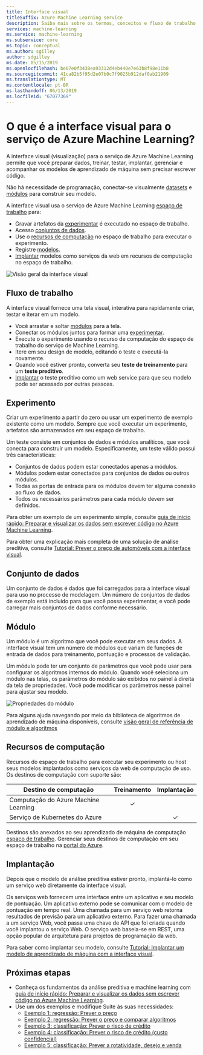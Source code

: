 ```yaml
---
title: Interface visual
titleSuffix: Azure Machine Learning service
description: Saiba mais sobre os termos, conceitos e fluxo de trabalho que compõem a interface visual (visualização) para o serviço de Azure Machine Learning.
services: machine-learning
ms.service: machine-learning
ms.subservice: core
ms.topic: conceptual
ms.author: sgilley
author: sdgilley
ms.date: 05/15/2019
ms.openlocfilehash: be07e0f3438ea93312d4eb440e7e63b8f98e11b8
ms.sourcegitcommit: 41ca82b5f95d2e07b0c7f9025b912daf0ab21909
ms.translationtype: MT
ms.contentlocale: pt-BR
ms.lasthandoff: 06/13/2019
ms.locfileid: "67077369"
---
```

# <a name="what-is-the-visual-interface-for-azure-machine-learning-service"></a>O que é a interface visual para o serviço de Azure Machine Learning? 

A interface visual (visualização) para o serviço de Azure Machine Learning permite que você preparar dados, treinar, testar, implantar, gerenciar e acompanhar os modelos de aprendizado de máquina sem precisar escrever código.

Não há necessidade de programação, conectar-se visualmente [datasets](#dataset) e [módulos](#module) para construir seu modelo.

A interface visual usa o serviço de Azure Machine Learning [espaço de trabalho](concept-workspace.md) para:

+ Gravar artefatos da [experimentar](#experiment) é executado no espaço de trabalho.
+ Acesso [conjuntos de dados](#dataset).
+ Use o [recursos de computação](#compute) no espaço de trabalho para executar o experimento. 
+ Registre [modelos](concept-azure-machine-learning-architecture.md#models).
+ [Implantar](#deployment) modelos como serviços da web em recursos de computação no espaço de trabalho.

![Visão geral da interface visual](media/ui-concept-visual-interface/overview.png)

## <a name="workflow"></a>Fluxo de trabalho

A interface visual fornece uma tela visual, interativa para rapidamente criar, testar e iterar em um modelo. 

+ Você arrastar e soltar [módulos](#module) para a tela.
+ Conectar os módulos juntos para formar uma [experimentar](#experiment).
+ Execute o experimento usando o recurso de computação do espaço de trabalho do serviço de Machine Learning.
+ Itere em seu design de modelo, editando o teste e executá-la novamente.
+ Quando você estiver pronto, converta seu **teste de treinamento** para um **teste preditivo**.
+ [Implantar](#deployment) o teste preditivo como um web service para que seu modelo pode ser acessado por outras pessoas.

## <a name="experiment"></a>Experimento

Criar um experimento a partir do zero ou usar um experimento de exemplo existente como um modelo.  Sempre que você executar um experimento, artefatos são armazenados em seu espaço de trabalho.

Um teste consiste em conjuntos de dados e módulos analíticos, que você conecta para construir um modelo. Especificamente, um teste válido possui três características:

* Conjuntos de dados podem estar conectados apenas a módulos.
* Módulos podem estar conectados para conjuntos de dados ou outros módulos.
* Todas as portas de entrada para os módulos devem ter alguma conexão ao fluxo de dados.
* Todos os necessários parâmetros para cada módulo devem ser definidos.

Para obter um exemplo de um experimento simple, consulte [guia de início rápido: Preparar e visualizar os dados sem escrever código no Azure Machine Learning](ui-quickstart-run-experiment.md).

Para obter uma explicação mais completa de uma solução de análise preditiva, consulte [Tutorial: Prever o preço de automóveis com a interface visual](ui-tutorial-automobile-price-train-score.md).

## <a name="dataset"></a>Conjunto de dados

Um conjunto de dados é dados que foi carregados para a interface visual para uso no processo de modelagem. Um número de conjuntos de dados de exemplo está incluído para que você possa experimentar, e você pode carregar mais conjuntos de dados conforme necessário.

## <a name="module"></a>Módulo

Um módulo é um algoritmo que você pode executar em seus dados. A interface visual tem um número de módulos que variam de funções de entrada de dados para treinamento, pontuação e processos de validação.

Um módulo pode ter um conjunto de parâmetros que você pode usar para configurar os algoritmos internos do módulo. Quando você seleciona um módulo nas telas, os parâmetros do módulo são exibidos no painel à direita da tela de propriedades. Você pode modificar os parâmetros nesse painel para ajustar seu modelo.

![Propriedades do módulo](media/ui-concept-visual-interface/properties.png)

Para alguns ajuda navegando por meio da biblioteca de algoritmos de aprendizado de máquina disponíveis, consulte [visão geral de referência de módulo e algoritmos](../algorithm-module-reference/module-reference.md)

## <a name="compute"></a> Recursos de computação

Recursos do espaço de trabalho para executar seu experimento ou host seus modelos implantados como serviços da web de computação de uso. Os destinos de computação com suporte são:


| Destino de computação | Treinamento | Implantação |
| ---- |:----:|:----:|
| Computação do Azure Machine Learning | ✓ | |
| Serviço de Kubernetes do Azure | | ✓ |

Destinos são anexados ao seu aprendizado de máquina de computação [espaço de trabalho](concept-workspace.md). Gerenciar seus destinos de computação em seu espaço de trabalho na [portal do Azure](https://portal.azure.com).

## <a name="deployment"></a>Implantação

Depois que o modelo de análise preditiva estiver pronto, implantá-lo como um serviço web diretamente da interface visual.

Os serviços web fornecem uma interface entre um aplicativo e seu modelo de pontuação. Um aplicativo externo pode se comunicar com o modelo de pontuação em tempo real. Uma chamada para um serviço web retorna resultados de previsão para um aplicativo externo. Para fazer uma chamada a um serviço Web, você passa uma chave de API que foi criada quando você implantou o serviço Web. O serviço web baseia-se em REST, uma opção popular de arquitetura para projetos de programação da web.

Para saber como implantar seu modelo, consulte [Tutorial: Implantar um modelo de aprendizado de máquina com a interface visual](ui-tutorial-automobile-price-deploy.md).

## <a name="next-steps"></a>Próximas etapas

* Conheça os fundamentos da análise preditiva e machine learning com [guia de início rápido: Preparar e visualizar os dados sem escrever código no Azure Machine Learning](ui-quickstart-run-experiment.md).
* Use um dos exemplos e modifique Suite às suas necessidades:
    * [Exemplo 1: regressão: Prever o preço](ui-sample-regression-predict-automobile-price-basic.md)
    * [Exemplo 2: regressão: Prever o preço e comparar algoritmos](ui-sample-regression-predict-automobile-price-compare-algorithms.md)
    * [Exemplo 3: classificação: Prever o risco de crédito](ui-sample-classification-predict-credit-risk-basic.md)
    * [Exemplo 4: classificação: Prever o risco de crédito (custo confidencial)](ui-sample-classification-predict-credit-risk-cost-sensitive.md)
    * [Exemplo 5: classificação: Prever a rotatividade, desejo e venda](ui-sample-classification-predict-churn.md)
